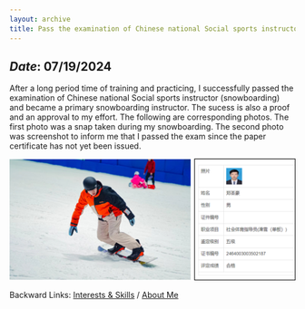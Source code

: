 ```yaml
---
layout: archive
title: Pass the examination of Chinese national Social sports instructor (snowboarding)
---
```


## *Date*: 07/19/2024

After a long period time of training and practicing, I successfully passed the examination of Chinese national Social sports instructor (snowboarding) and became a primary snowboarding instructor. The sucess is also a proof and an approval to my effort. The following are corresponding photos. The first photo was a snap taken during my snowboarding. The second photo was screenshot to inform me that I passed the exam since the paper certificate has not yet been issued.

<img src="/news/imgs/snowboarding_whole.png">

Backward Links: [Interests & Skills](../_pages/interests&skills.md) / [About Me](../_pages/about.md)
